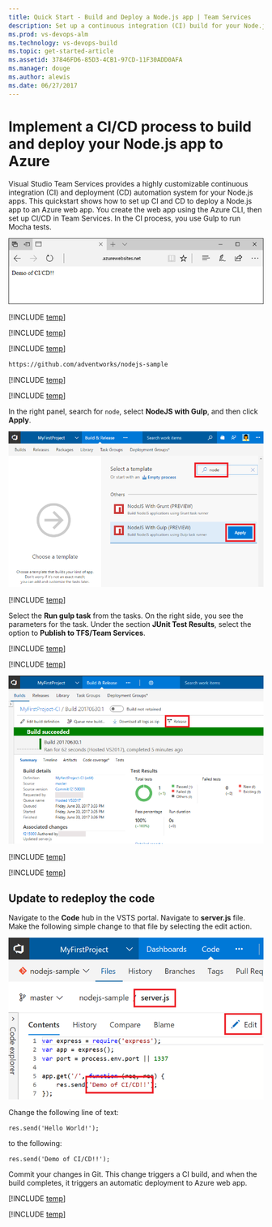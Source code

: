 ```yaml
---
title: Quick Start - Build and Deploy a Node.js app | Team Services
description: Set up a continuous integration (CI) build for your Node.js app, and then a continuous deployment (CD) release to Azure using Visual Studio Team Services
ms.prod: vs-devops-alm
ms.technology: vs-devops-build
ms.topic: get-started-article
ms.assetid: 37846FD6-85D3-4CB1-97CD-11F30ADD0AFA
ms.manager: douge
ms.author: alewis
ms.date: 06/27/2017
---
```


# Implement a CI/CD process to build and deploy your Node.js app to Azure

Visual Studio Team Services provides a highly customizable continuous integration (CI) and deployment (CD) automation system for your 
Node.js apps. 
This quickstart shows how to set up CI and CD to deploy
a Node.js app
to an Azure web app. 
You create the web app using the Azure CLI, then set up CI/CD in Team Services.
In the CI process, you use Gulp to run Mocha tests.

![node.js web app](_img/nodejs-web-app.png)

[!INCLUDE [temp](../get-started/_shared/vsts-and-azure-setup.md)]

[!INCLUDE [temp](../apps/_shared/create-azure-web-app.md)]

[!INCLUDE [temp](../get-started/_shared/import-code-1.md)]

```bash
https://github.com/adventworks/nodejs-sample
```

[!INCLUDE [temp](../get-started/_shared/import-code-2.md)]

[!INCLUDE [temp](../get-started/_shared/set-up-ci-1.md)]

In the right panel, search for `node`, select **NodeJS with Gulp**, and then click **Apply**.

 ![apply node.js gulp template](_img/apply-nodejs-gulp-template.png)

[!INCLUDE [temp](../get-started/_shared/set-up-ci-2.md)]

Select the **Run gulp task** from the tasks. On the right side, you see the parameters for the task. Under the section **JUnit Test Results**, select the option to **Publish to TFS/Team Services**.

[!INCLUDE [temp](../get-started/_shared/set-up-ci-3.md)]

[!INCLUDE [temp](../get-started/_shared/set-up-cd-1.md)]

![Screenshot showing update to code](./_img/cicd-get-started-nodejs-build-summary.png)

[!INCLUDE [temp](../get-started/_shared/set-up-cd-2.md)]

[!INCLUDE [temp](../get-started/_shared/set-up-cd-3.md)]

## Update to redeploy the code

Navigate to the **Code** hub in the VSTS portal. Navigate to **server.js** file. Make the following simple change to that file by selecting the edit action.

![Screenshot showing update to code](./_img/cicd-get-started-nodejs-update-code.png)

Change the following line of text:
```
res.send('Hello World!');
```

to the following:
```
res.send('Demo of CI/CD!!');
```

Commit your changes in Git. This change triggers a CI build, and when the build completes, it triggers an automatic deployment to Azure web app.

[!INCLUDE [temp](../get-started/_shared/browse-to-web-app.md)]

[!INCLUDE [temp](../get-started/_shared/clean-up-resources.md)]
